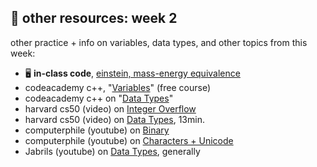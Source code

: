## 🤖 other resources: week 2

other practice + info on variables, data types, and other topics from this week:
- 🖥️ **in-class code**, [einstein, mass-energy equivalence](https://replit.com/@mab253/einstein#main.cpp)
- codeacademy c++, "[Variables](https://www.codecademy.com/courses/learn-c-plus-plus/lessons/cpp-variables/exercises/introduction)" (free course)
- codeacademy c++ on "[Data Types](https://www.codecademy.com/resources/docs/cpp/data-types?page_ref=catalog)"
- harvard cs50 (video) on [Integer Overflow](https://video.cs50.io/U29J1tXcPqo?screen=S5uYVc7bm0o&start=8011)
- harvard cs50 (video) on [Data Types](https://cs50.harvard.edu/x/2023/shorts/data_types/), 13min.
- computerphile (youtube) on [Binary](https://www.youtube.com/watch?v=WN8i5cwjkSE)
- computerphile (youtube) on [Characters + Unicode](https://www.youtube.com/watch?v=MijmeoH9LT4)
- Jabrils (youtube) on [Data Types](https://www.youtube.com/watch?v=A37-3lflh8I), generally
